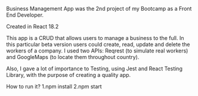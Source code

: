 Business Management App was the 2nd project of my Bootcamp as a Front End Developer. 

Created in React 18.2
 
This app is a CRUD that allows users to manage a business to the full. In this particular beta version users could create, read, update and delete the workers of a company. I used two APIs: Reqrest (to simulate real workers) and GoogleMaps (to locate them throughout country).

Also, I gave a lot of importance to Testing, using Jest and React Testing Library, with the purpose of creating a quality app.


How to run it?
       1.npm install
       2.npm start

  
